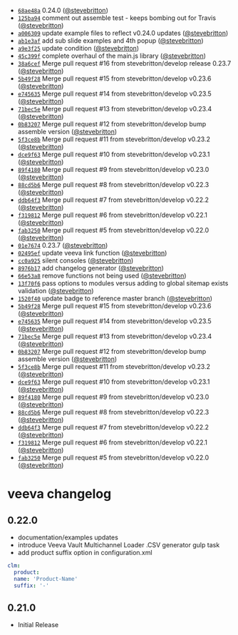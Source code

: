 * [`68ae48a`](https://github.com/stevebritton/veeva/commit/68ae48a9efe516a2d106d47b3eb99dfcc23ff496)
  0.24.0
  ([@stevebritton](https://github.com/stevebritton))
* [`125ba94`](https://github.com/stevebritton/veeva/commit/125ba94690536e155012987488eb3a30767e55b9)
  comment out assemble test - keeps bombing out for Travis
  ([@stevebritton](https://github.com/stevebritton))
* [`a006309`](https://github.com/stevebritton/veeva/commit/a0063098a89aaeb9caabe051ca66f1ce4e616cdf)
  update example files to reflect v0.24.0 updates
  ([@stevebritton](https://github.com/stevebritton))
* [`ab1e3af`](https://github.com/stevebritton/veeva/commit/ab1e3af09a55d98bb7e47f1723bcf9c18eeac0cc)
  add sub slide examples and 4th popup
  ([@stevebritton](https://github.com/stevebritton))
* [`a9e3f25`](https://github.com/stevebritton/veeva/commit/a9e3f25292fb043fa91bed684bc5b23beccf39b9)
  update condition
  ([@stevebritton](https://github.com/stevebritton))
* [`45c399f`](https://github.com/stevebritton/veeva/commit/45c399f395dfdb8b64faf3ed67d5e7a1d842dd1a)
  complete overhaul of the main.js library
  ([@stevebritton](https://github.com/stevebritton))
* [`38a6cef`](https://github.com/stevebritton/veeva/commit/38a6cef17ad66f68a23a74f05599a1718bbb0a9a)
  Merge pull request #16 from stevebritton/develop
  release 0.23.7
  ([@stevebritton](https://github.com/stevebritton))
* [`5b49f28`](https://github.com/stevebritton/veeva/commit/5b49f286273c1af94ec3e1fac37c9c05a234065e)
  Merge pull request #15 from stevebritton/develop
  v0.23.6
  ([@stevebritton](https://github.com/stevebritton))
* [`e745635`](https://github.com/stevebritton/veeva/commit/e7456357405e00c1b0e996b9dde013ae417b4acc)
  Merge pull request #14 from stevebritton/develop
  v0.23.5
  ([@stevebritton](https://github.com/stevebritton))
* [`71bec5e`](https://github.com/stevebritton/veeva/commit/71bec5e0484824730394c4da3fbdc8197fd33ce7)
  Merge pull request #13 from stevebritton/develop
  v0.23.4
  ([@stevebritton](https://github.com/stevebritton))
* [`0b83207`](https://github.com/stevebritton/veeva/commit/0b83207ecda4cb972b8794b2c6baeedded8fcce0)
  Merge pull request #12 from stevebritton/develop
  bump assemble version
  ([@stevebritton](https://github.com/stevebritton))
* [`5f3ce8b`](https://github.com/stevebritton/veeva/commit/5f3ce8b9694337fb3a51d114fd5492d311e4edb2)
  Merge pull request #11 from stevebritton/develop
  v0.23.2
  ([@stevebritton](https://github.com/stevebritton))
* [`dce9f63`](https://github.com/stevebritton/veeva/commit/dce9f63647c8ee6868cda957162a8519751a914d)
  Merge pull request #10 from stevebritton/develop
  v0.23.1
  ([@stevebritton](https://github.com/stevebritton))
* [`89f4180`](https://github.com/stevebritton/veeva/commit/89f41800da2e9a96a5bbfab56b5e5224c3364591)
  Merge pull request #9 from stevebritton/develop
  v0.23.0
  ([@stevebritton](https://github.com/stevebritton))
* [`88cd5b6`](https://github.com/stevebritton/veeva/commit/88cd5b6667dd3a2caf66a50c4a3beee2f72d8b1a)
  Merge pull request #8 from stevebritton/develop
  v0.22.3
  ([@stevebritton](https://github.com/stevebritton))
* [`ddb64f3`](https://github.com/stevebritton/veeva/commit/ddb64f36614587e777303abb29747050f6f363b6)
  Merge pull request #7 from stevebritton/develop
  v0.22.2
  ([@stevebritton](https://github.com/stevebritton))
* [`f319812`](https://github.com/stevebritton/veeva/commit/f319812e1c86add36eb6a9c6172848c3a5303cd9)
  Merge pull request #6 from stevebritton/develop
  v0.22.1
  ([@stevebritton](https://github.com/stevebritton))
* [`fab3250`](https://github.com/stevebritton/veeva/commit/fab32504f9dac66216b7ab298b2290d928eb3d06)
  Merge pull request #5 from stevebritton/develop
  v0.22.0
  ([@stevebritton](https://github.com/stevebritton))
* [`01e7674`](https://github.com/stevebritton/veeva/commit/01e7674be2dd9a898790470530439e94ecdd8d9a)
  0.23.7
  ([@stevebritton](https://github.com/stevebritton))
* [`02495ef`](https://github.com/stevebritton/veeva/commit/02495efd8f6a2f51d4fe8554f2846c360e6f9e6a)
  update veeva link function
  ([@stevebritton](https://github.com/stevebritton))
* [`cc0a925`](https://github.com/stevebritton/veeva/commit/cc0a925fb097edb33f4078b63cdd9afe346e175c)
  silent consoles
  ([@stevebritton](https://github.com/stevebritton))
* [`8976b17`](https://github.com/stevebritton/veeva/commit/8976b17d0fb7abc52400e7652b566073d9050bc4)
  add changelog generator
  ([@stevebritton](https://github.com/stevebritton))
* [`66e53a8`](https://github.com/stevebritton/veeva/commit/66e53a808b69943ad358d822d94c3b2d62263aa6)
  remove functions not being used
  ([@stevebritton](https://github.com/stevebritton))
* [`13f70f6`](https://github.com/stevebritton/veeva/commit/13f70f66311d5c556ed2464226aaf591e3dce0b4)
  pass options to modules versus adding to global sitemap exists validation
  ([@stevebritton](https://github.com/stevebritton))
* [`1520f40`](https://github.com/stevebritton/veeva/commit/1520f40cb9ae410ebe8a7e5fc2f157649efc76f0)
  update badge to reference master branch
  ([@stevebritton](https://github.com/stevebritton))
* [`5b49f28`](https://github.com/stevebritton/veeva/commit/5b49f286273c1af94ec3e1fac37c9c05a234065e)
  Merge pull request #15 from stevebritton/develop
  v0.23.6
  ([@stevebritton](https://github.com/stevebritton))
* [`e745635`](https://github.com/stevebritton/veeva/commit/e7456357405e00c1b0e996b9dde013ae417b4acc)
  Merge pull request #14 from stevebritton/develop
  v0.23.5
  ([@stevebritton](https://github.com/stevebritton))
* [`71bec5e`](https://github.com/stevebritton/veeva/commit/71bec5e0484824730394c4da3fbdc8197fd33ce7)
  Merge pull request #13 from stevebritton/develop
  v0.23.4
  ([@stevebritton](https://github.com/stevebritton))
* [`0b83207`](https://github.com/stevebritton/veeva/commit/0b83207ecda4cb972b8794b2c6baeedded8fcce0)
  Merge pull request #12 from stevebritton/develop
  bump assemble version
  ([@stevebritton](https://github.com/stevebritton))
* [`5f3ce8b`](https://github.com/stevebritton/veeva/commit/5f3ce8b9694337fb3a51d114fd5492d311e4edb2)
  Merge pull request #11 from stevebritton/develop
  v0.23.2
  ([@stevebritton](https://github.com/stevebritton))
* [`dce9f63`](https://github.com/stevebritton/veeva/commit/dce9f63647c8ee6868cda957162a8519751a914d)
  Merge pull request #10 from stevebritton/develop
  v0.23.1
  ([@stevebritton](https://github.com/stevebritton))
* [`89f4180`](https://github.com/stevebritton/veeva/commit/89f41800da2e9a96a5bbfab56b5e5224c3364591)
  Merge pull request #9 from stevebritton/develop
  v0.23.0
  ([@stevebritton](https://github.com/stevebritton))
* [`88cd5b6`](https://github.com/stevebritton/veeva/commit/88cd5b6667dd3a2caf66a50c4a3beee2f72d8b1a)
  Merge pull request #8 from stevebritton/develop
  v0.22.3
  ([@stevebritton](https://github.com/stevebritton))
* [`ddb64f3`](https://github.com/stevebritton/veeva/commit/ddb64f36614587e777303abb29747050f6f363b6)
  Merge pull request #7 from stevebritton/develop
  v0.22.2
  ([@stevebritton](https://github.com/stevebritton))
* [`f319812`](https://github.com/stevebritton/veeva/commit/f319812e1c86add36eb6a9c6172848c3a5303cd9)
  Merge pull request #6 from stevebritton/develop
  v0.22.1
  ([@stevebritton](https://github.com/stevebritton))
* [`fab3250`](https://github.com/stevebritton/veeva/commit/fab32504f9dac66216b7ab298b2290d928eb3d06)
  Merge pull request #5 from stevebritton/develop
  v0.22.0
  ([@stevebritton](https://github.com/stevebritton))
# veeva changelog

## 0.22.0

- documentation/examples updates
- introduce Veeva Vault Multichannel Loader .CSV generator gulp task
- add product suffix option in configuration.xml
```yml
clm:
  product:
  name: 'Product-Name'
  suffix: '-'
```


## 0.21.0

- Initial Release
